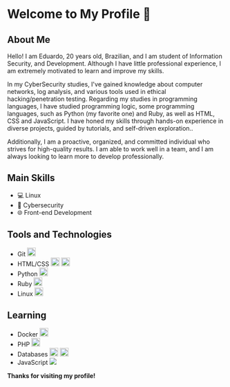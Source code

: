 # Welcome to My Profile 👋

## About Me
Hello! I am Eduardo, 20 years old, Brazilian, and I am student of Information Security, and Development. Although I have little professional experience, I am extremely motivated to learn and improve my skills.

In my CyberSecurity studies, I've gained knowledge about computer networks, log analysis, and various tools used in ethical hacking/penetration testing. Regarding my studies in programming languages, I have studied programming logic, some programming languages, such as Python (my favorite one) and Ruby, as well as HTML, CSS and JavaScript. I have honed my skills through hands-on experience in diverse projects, guided by tutorials, and self-driven exploration..

Additionally, I am a proactive, organized, and committed individual who strives for high-quality results. I am able to work well in a team, and I am always looking to learn more to develop professionally.

## Main Skills
- 💻 Linux
- 🔐 Cybersecurity
- 🌐 Front-end Development

## Tools and Technologies
- Git <img loading="lazy" src="https://cdn.jsdelivr.net/gh/devicons/devicon/icons/git/git-original.svg" width="20" height="20"/>
- HTML/CSS <img loading="lazy" src="https://cdn.jsdelivr.net/gh/devicons/devicon/icons/html5/html5-original.svg" width="20" height="20"/> <img loading="lazy" src="https://cdn.jsdelivr.net/gh/devicons/devicon/icons/css3/css3-original.svg" width="20" height="20"/>
- Python <img loading="lazy" src="https://cdn.jsdelivr.net/gh/devicons/devicon/icons/python/python-original.svg" width="20" height="20"/>
- Ruby <img loading="lazy" src="https://cdn.jsdelivr.net/gh/devicons/devicon/icons/ruby/ruby-original.svg" width="20" height="20"/>
- Linux <img src="https://cdn.jsdelivr.net/gh/devicons/devicon/icons/linux/linux-original.svg" width="20" height="20"/>
          

## Learning
- Docker <img src="https://cdn.jsdelivr.net/gh/devicons/devicon/icons/docker/docker-plain-wordmark.svg" width="20" height="20"/>
- PHP <img src="https://cdn.jsdelivr.net/gh/devicons/devicon/icons/php/php-original.svg" width="20" height="20"/>
- Databases <img src="https://cdn.jsdelivr.net/gh/devicons/devicon/icons/mysql/mysql-original-wordmark.svg" width="20" height="20" /> <img src="https://cdn.jsdelivr.net/gh/devicons/devicon/icons/postgresql/postgresql-plain-wordmark.svg" width="20" height="20" />
- JavaScript <img src="https://cdn.jsdelivr.net/gh/devicons/devicon/icons/javascript/javascript-original.svg" />



**Thanks for visiting my profile!**
